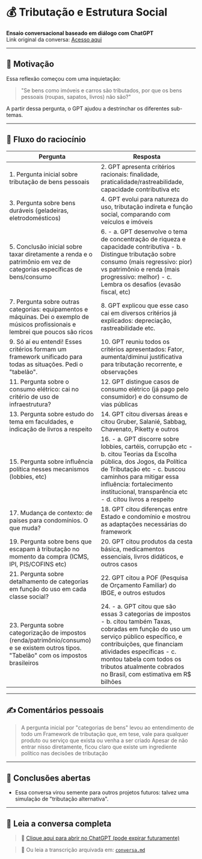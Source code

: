 # 💰 Tributação e Estrutura Social

**Ensaio conversacional baseado em diálogo com ChatGPT**  
Link original da conversa: [Acesso aqui](https://chatgpt.com/c/676f0228-1e1c-800d-89d3-b194f43a41d1)

---

## 🧠 Motivação

Essa reflexão começou com uma inquietação:  
> "Se bens como imóveis e carros são tributados, por que os bens pessoais (roupas, sapatos, livros) não são?"

A partir dessa pergunta, o GPT ajudou a destrinchar os diferentes sub-temas.

---

## 🔁 Fluxo do raciocínio

|Pergunta|Resposta|
|--------|--------|
| 1. Pergunta inicial sobre tributação de bens pessoais | 2. GPT apresenta critérios racionais: finalidade, praticalidade/rastreabilidade, capacidade contributiva etc |
| 3. Pergunta sobre bens duráveis (geladeiras, eletrodomésticos) | 4. GPT evolui para natureza do uso, tributação indireta e função social, comparando com veículos e imóveis |
| 5. Conclusão inicial sobre taxar diretamente a renda e o patrimônio em vez de categorias específicas de bens/consumo | 6. - a. GPT desenvolve o tema de concentração de riqueza e capacidade contributiva - b. Distingue tributação sobre consumo (mais regressivo: pior) vs patrimônio e renda (mais progressivo: melhor) - c. Lembra os desafios (evasão fiscal, etc) |
| 7. Pergunta sobre outras categorias: equipamentos e máquinas. Dei o exemplo de músicos profissionais e lembrei que poucos são ricos | 8. GPT explicou que esse caso cai em diversos critérios já explicados: depreciação, rastreabilidade etc. |
| 9. Só aí eu entendi! Esses critérios formam um framework unificado para todas as situações. Pedi o "tabelão". | 10. GPT reuniu todos os critérios apresentados: Fator, aumenta/diminui justificativa para tributação recorrente, e observações |
| 11. Pergunta sobre o consumo elétrico: cai no critério de uso de infraestrutura? | 12. GPT distingue casos de consumo elétrico (já pago pelo consumidor) e do consumo de vias públicas |
| 13. Pergunta sobre estudo do tema em faculdades, e indicação de livros a respeito | 14. GPT citou diversas áreas e citou Gruber, Salanié, Sabbag, Chavenato, Piketty e outros |
| 15. Pergunta sobre influência política nesses mecanismos (lobbies, etc) | 16. - a. GPT discorre sobre lobbies, cartéis, corrupção etc - b. citou Teorias da Escolha pública, dos Jogos, da Política de Tributação etc - c. buscou caminhos para mitigar essa influência: fortalecimento institucional, transparência etc     - d. citou livros a respeito |
| 17. Mudança de contexto: de países para condomínios. O que muda? | 18. GPT citou diferenças entre Estado e condomínio e mostrou as adaptações necessárias do framework |
| 19. Pergunta sobre bens que escapam à tributação no momento da compra (ICMS, IPI, PIS/COFINS etc) | 20. GPT citou produtos da cesta básica, medicamentos essenciais, livros didáticos, e outros casos |
| 21. Pergunta sobre detalhamento de categorias em função do uso em cada classe social? | 22. GPT citou a POF (Pesquisa de Orçamento Familiar) do IBGE, e outros estudos |
| 23. Pergunta sobre categorização de impostos (renda/patrimônio/consumo) e se existem outros tipos. "Tabelão" com os impostos brasileiros | 24. - a. GPT citou que são essas 3 categorias de impostos    - b. citou também Taxas, cobradas em função do uso um serviço público específico, e contribuições, que financiam atividades específicas    - c. montou tabela com todos os tributos atualmente cobrados no Brasil, com estimativa em R$ bilhões |

---

## ✍️ Comentários pessoais

> A pergunta inicial por "categorias de bens" levou ao entendimento de todo um Framework de tributação que, em tese, vale para qualquer produto ou serviço que exista ou venha a ser criado
> Apesar de não entrar nisso diretamente, ficou claro que existe um ingrediente político nas decisões de tributação

---

## 📌 Conclusões abertas

- Essa conversa virou semente para outros projetos futuros: talvez uma simulação de "tributação alternativa".

---

## 🧠 Leia a conversa completa

> 📎 [Clique aqui para abrir no ChatGPT (pode expirar futuramente)](https://chatgpt.com/c/676f0228-1e1c-800d-89d3-b194f43a41d1)

> 📁 Ou leia a transcrição arquivada em: [`conversa.md`](./conversa.md)
